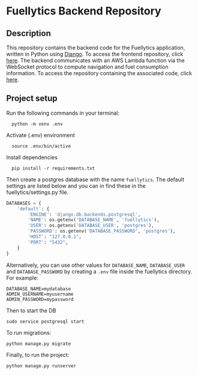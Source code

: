 # Fuellytics Backend Repository

## Description
This repository contains the backend code for the Fuellytics application, written in Python using [Django](https://www.djangoproject.com).  To access the frontend repository, click [here](https://github.com/adamreidsmith/fuellytics).  The backend communicates with an AWS Lambda function via the WebSocket protocol to compute navigation and fuel consumption information. To access the repository containing the associated code, click [here](https://github.com/wongsitu/imu-mechanization-websocket).

## Project setup
Run the following commands in your terminal:

```terminal
  python -m venv .env
```

Activate (.env) environment

```terminal
  source .env/bin/active
```

Install dependencies

```terminal
  pip install -r requirements.txt
```

Then create a postgres database with the name `fuellytics`. The default settings are listed below and you can
in find these in the fuellytics/settings.py file. 

```python
DATABASES = {
    'default': {
        'ENGINE': 'django.db.backends.postgresql',
        'NAME': os.getenv('DATABASE_NAME', 'fuellytics'),
        'USER': os.getenv('DATABASE_USER', 'postgres'),
        'PASSWORD': os.getenv('DATABASE_PASSWORD', 'postgres'),
        'HOST': "127.0.0.1",
        'PORT': "5432",
    }
}
```

Alternatively, you can use other values for `DATABASE_NAME`, `DATABASE_USER` and `DATABASE_PASSWORD` 
by creating a `.env` file inside the fuellytics directory. For example:

```
DATABASE_NAME=mydatabase
ADMIN_USERNAME=myusername
ADMIN_PASSWORD=mypassword
```

Then to start the DB

```
sudo service postgresql start
```

To run migrations:

```
python manage.py migrate
```

Finally, to run the project:

```
python manage.py runserver
```

